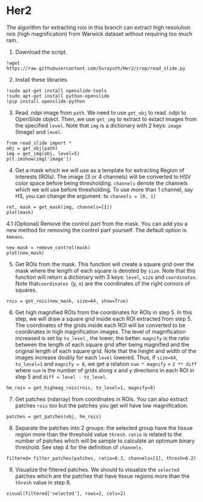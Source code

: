 # Her2

The algorithm for extracting rois in this branch can extract high resolution rois (high magnification) from Warwick dataset
without requiring too much ram.

1. Download the script.
```
!wget https://raw.githubusercontent.com/Surayuth/Her2/crop/read_slide.py
```
2. Install these libraries.
```
!sudo apt-get install openslide-tools
!sudo apt-get install python-openslide
!pip install openslide-python
```
3. Read .ndpi image from `path`. We need to use `get_obj` to read .ndpi to OpenSlide object. Then, we use `get_img` to extract 
to extact images from the specified `level`. Note that `img` is a dictionary with 2 keys: `image` (Image) and `level`.
```
from read_slide import *
obj = get_obj(path)
img = get_img(obj, level=5)
plt.imshow(img['image'])
```
4. Get a mask which we will use as a template for extracting Region of Interests (ROIs). The image (3 or 4 channels) will be converted to HSV color space
before being thresholding. `channels` denote the channels which we will use before thresholding. To use more than 1 channel, say HS, you can change the argument.
to `channels = [0, 1]`
```
ret, mask = get_mask(img, channels=[1])
plot(mask)
```
4.1 (Optional) Remove the control part from the mask. You can add you a new method for removing the control part yourself. The default option is `kmeans`.
```
new_mask = remove_control(mask)
plot(new_mask)
```
5. Get ROIs from the mask. This function will create a square grid over the mask where the length of each square is denoted by `size`. Note that this function will return a dictionary with 3 keys: `level`, `size` and `coordinates`. Note that`coordinates `(y, x) are the coordinates of the right cornors of squares.
```
rois = get_rois(new_mask, size=64, show=True)
```
6. Get high magnified ROIs from the coordinates for ROIs in step 5. In this step, we will draw a square grid inside each ROI extracted from step 5. The coordinates of the grids inside each ROI will be converted to be coordinates in high magnification images. The level of magnification increased is set by `to_level` , the lower, the better. `magnify` is the ratio between the length of each square grid after being magnified and the original length of each square grid. Note that the height and width of the images increase doubly for each `level` lowered. Thus, if `size=64`, `to_level=1` and `magnify = 8`, we get a relation `num * magnify` = `2 ** diff` where `num` is the number of grids along x and y directions in each ROI in step 5 and `diff = level - to_level`.
```
hm_rois = get_highmag_rois(rois, to_level=1, magnify=8)
```
7. Get patches (ndarray) from coordinates in ROIs. You can also extract patches `rois` too but the patches you get will have low magnification.
```
patches = get_patches(obj, hm_rois)
```
8. Separate the patches into 2 groups: the selected group have the tissue region more than  the threshold value `thresh`. `ratio` is related to the number of patches which will be sample to calculate an optimum binary threshold. See step 4 for the definition of `channels`.
```
filtered= filter_patches(patches, ratio=0.3, channels=[1], thresh=0.2)
```
9. Visualize the filtered patches. We should to visualize the `selected` patches which are the patches that have tissue regions more than the `thresh` value in step 8.
```
visual(filtered['selected'], rows=2, cols=2)
```
